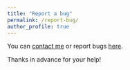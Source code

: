 ```yaml
---
title: "Report a bug"
permalink: /report-bug/
author_profile: true
---
```



You can [contact me](https://www.antoinesoetewey.com/contact/) or report bugs <a href="https://github.com/AntoineSoetewey/antoinesoetewey.github.io/issues" target="_blank" rel="noopener">here</a>.

Thanks in advance for your help!
